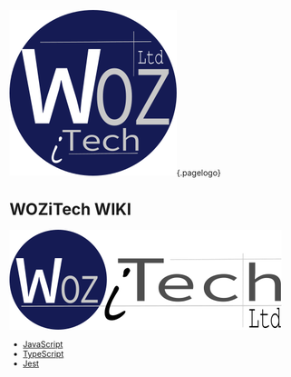 ![Wiki Official Blue Circle](/uploads/wiki-official-blue-circle.png "Wiki Official Blue Circle"){.pagelogo}
<!-- TITLE: Home -->
<!-- SUBTITLE: WOZiTech Limited wiki -->

# WOZiTech WIKI
![Wiki Official](/uploads/corporate/wiki-official.png "Wiki Official")



* [JavaScript](/javscript)
* [TypeScript](/typescript)
* [Jest](/jest)